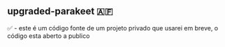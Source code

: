 ## upgraded-parakeet 🇦🇫

✅ - este é um código fonte de um projeto privado que usarei em breve, o código esta aberto a publico 
